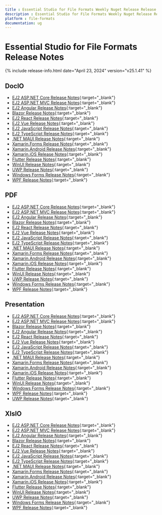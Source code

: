 ```yaml
---
title : Essential Studio for File Formats Weekly Nuget Release Release Notes  
description : Essential Studio for File Formats Weekly Nuget Release Release Notes  
platform : file-formats
documentation: ug
---
```


# Essential Studio for File Formats  Release Notes  

{% include release-info.html date="April 23, 2024" version="v25.1.41" %} 


## DocIO

* [EJ2 ASP.NET Core Release Notes](https://ej2.syncfusion.com/aspnetcore/documentation/release-notes/25.1.41#docio){:target="_blank"}
* [EJ2 ASP.NET MVC Release Notes](https://ej2.syncfusion.com/aspnetmvc/documentation/release-notes/25.1.41#docio){:target="_blank"}
* [EJ2 Angular Release Notes](https://ej2.syncfusion.com/angular/documentation/release-notes/25.1.41#docio){:target="_blank"}
* [Blazor Release Notes](https://blazor.syncfusion.com/documentation/release-notes/25.1.41#docio){:target="_blank"}
* [EJ2 React Release Notes](https://ej2.syncfusion.com/react/documentation/release-notes/25.1.41#docio){:target="_blank"}
* [EJ2 Vue  Release Notes](https://ej2.syncfusion.com/vue/documentation/release-notes/25.1.41#docio){:target="_blank"}
* [EJ2 JavaScript Release Notes](https://ej2.syncfusion.com/javascript/documentation/release-notes/25.1.41#docio){:target="_blank"}
* [EJ2 TypeScript Release Notes](https://ej2.syncfusion.com/documentation/release-notes/25.1.41#docio){:target="_blank"}
* [.NET MAUI Release Notes](/maui/release-notes/v25.1.41#docio){:target="_blank"}
* [Xamarin.Forms Release Notes](/xamarin/release-notes/v25.1.41#docio){:target="_blank"}
* [Xamarin.Android Release Notes](/xamarin-android/release-notes/v25.1.41#docio){:target="_blank"}
* [Xamarin.iOS Release Notes](/xamarin-ios/release-notes/v25.1.41#docio){:target="_blank"}
* [Flutter Release Notes](/flutter/release-notes/v25.1.41#docio){:target="_blank"}
* [WinUI Release Notes](/winui/release-notes/v25.1.41#docio){:target="_blank"}
* [UWP Release Notes](/uwp/release-notes/v25.1.41#docio){:target="_blank"}
* [Windows Forms Release Notes](/windowsforms/release-notes/v25.1.41#docio){:target="_blank"}
* [WPF Release Notes](/wpf/release-notes/v25.1.41#docio){:target="_blank"}



## PDF

* [EJ2 ASP.NET Core Release Notes](https://ej2.syncfusion.com/aspnetcore/documentation/release-notes/25.1.41#pdf){:target="_blank"}
* [EJ2 ASP.NET MVC Release Notes](https://ej2.syncfusion.com/aspnetmvc/documentation/release-notes/25.1.41#pdf){:target="_blank"}
* [EJ2 Angular Release Notes](https://ej2.syncfusion.com/angular/documentation/release-notes/25.1.41#pdf){:target="_blank"}
* [Blazor Release Notes](https://blazor.syncfusion.com/documentation/release-notes/25.1.41#pdf){:target="_blank"}
* [EJ2 React Release Notes](https://ej2.syncfusion.com/react/documentation/release-notes/25.1.41#pdf){:target="_blank"}
* [EJ2 Vue  Release Notes](https://ej2.syncfusion.com/vue/documentation/release-notes/25.1.41#pdf){:target="_blank"}
* [EJ2 JavaScript Release Notes](https://ej2.syncfusion.com/javascript/documentation/release-notes/25.1.41#pdf){:target="_blank"}
* [EJ2 TypeScript Release Notes](https://ej2.syncfusion.com/documentation/release-notes/25.1.41#pdf){:target="_blank"}
* [.NET MAUI Release Notes](/maui/release-notes/v25.1.41#pdf){:target="_blank"}
* [Xamarin.Forms Release Notes](/xamarin/release-notes/v25.1.41#pdf){:target="_blank"}
* [Xamarin.Android Release Notes](/xamarin-android/release-notes/v25.1.41#pdf){:target="_blank"}
* [Xamarin.iOS Release Notes](/xamarin-ios/release-notes/v25.1.41#pdf){:target="_blank"}
* [Flutter Release Notes](/flutter/release-notes/v25.1.41#pdf){:target="_blank"}
* [WinUI Release Notes](/winui/release-notes/v25.1.41#pdf){:target="_blank"}
* [UWP Release Notes](/uwp/release-notes/v25.1.41#pdf){:target="_blank"}
* [Windows Forms Release Notes](/windowsforms/release-notes/v25.1.41#pdf){:target="_blank"}
* [WPF Release Notes](/wpf/release-notes/v25.1.41#pdf){:target="_blank"}


## Presentation

* [EJ2 ASP.NET Core Release Notes](https://ej2.syncfusion.com/aspnetcore/documentation/release-notes/25.1.41#presentation){:target="_blank"}
* [EJ2 ASP.NET MVC Release Notes](https://ej2.syncfusion.com/aspnetmvc/documentation/release-notes/25.1.41#presentation){:target="_blank"}
* [Blazor Release Notes](https://blazor.syncfusion.com/documentation/release-notes/25.1.41#presentation){:target="_blank"}
* [EJ2 Angular Release Notes](https://ej2.syncfusion.com/angular/documentation/release-notes/25.1.41#presentation){:target="_blank"}
* [EJ2 React Release Notes](https://ej2.syncfusion.com/react/documentation/release-notes/25.1.41#presentation){:target="_blank"}
* [EJ2 Vue  Release Notes](https://ej2.syncfusion.com/vue/documentation/release-notes/25.1.41#presentation){:target="_blank"}
* [EJ2 JavaScript Release Notes](https://ej2.syncfusion.com/javascript/documentation/release-notes/25.1.41#presentation){:target="_blank"}
* [EJ2 TypeScript Release Notes](https://ej2.syncfusion.com/documentation/release-notes/25.1.41#presentation){:target="_blank"}
* [.NET MAUI Release Notes](/maui/release-notes/v25.1.41#presentation){:target="_blank"}
* [Xamarin.Forms Release Notes](/xamarin/release-notes/v25.1.41#presentation){:target="_blank"}
* [Xamarin.Android Release Notes](/xamarin-android/release-notes/v25.1.41#presentation){:target="_blank"}
* [Xamarin.iOS Release Notes](/xamarin-ios/release-notes/v25.1.41#presentation){:target="_blank"}
* [Flutter Release Notes](/flutter/release-notes/v25.1.41#presentation){:target="_blank"}
* [WinUI Release Notes](/winui/release-notes/v25.1.41#presentation){:target="_blank"}
* [Windows Forms Release Notes](/windowsforms/release-notes/v25.1.41#presentation){:target="_blank"}
* [WPF Release Notes](/wpf/release-notes/v25.1.41#presentation){:target="_blank"}
* [UWP Release Notes](/uwp/release-notes/v25.1.41#presentation){:target="_blank"}



## XlsIO

* [EJ2 ASP.NET Core Release Notes](https://ej2.syncfusion.com/aspnetcore/documentation/release-notes/25.1.41#xlsio){:target="_blank"}
* [EJ2 ASP.NET MVC Release Notes](https://ej2.syncfusion.com/aspnetmvc/documentation/release-notes/25.1.41#xlsio){:target="_blank"}
* [EJ2 Angular Release Notes](https://ej2.syncfusion.com/angular/documentation/release-notes/25.1.41#xlsio){:target="_blank"}
* [Blazor Release Notes](https://blazor.syncfusion.com/documentation/release-notes/25.1.41#xlsio){:target="_blank"}
* [EJ2 React Release Notes](https://ej2.syncfusion.com/react/documentation/release-notes/25.1.41#xlsio){:target="_blank"}
* [EJ2 Vue  Release Notes](https://ej2.syncfusion.com/vue/documentation/release-notes/25.1.41#xlsio){:target="_blank"}
* [EJ2 JavaScript Release Notes](https://ej2.syncfusion.com/javascript/documentation/release-notes/25.1.41#xlsio){:target="_blank"}
* [EJ2 TypeScript Release Notes](https://ej2.syncfusion.com/documentation/release-notes/25.1.41#xlsio){:target="_blank"}
* [.NET MAUI Release Notes](/maui/release-notes/v25.1.41#xlsio){:target="_blank"}
* [Xamarin.Forms Release Notes](/xamarin/release-notes/v25.1.41#xlsio){:target="_blank"}
* [Xamarin.Android Release Notes](/xamarin-android/release-notes/v25.1.41#xlsio){:target="_blank"}
* [Xamarin.iOS Release Notes](/xamarin-ios/release-notes/v25.1.41#xlsio){:target="_blank"}
* [Flutter Release Notes](/flutter/release-notes/v25.1.41#xlsio){:target="_blank"}
* [WinUI Release Notes](/winui/release-notes/v25.1.41#xlsio){:target="_blank"}
* [UWP Release Notes](/uwp/release-notes/v25.1.41#xlsio){:target="_blank"}
* [Windows Forms Release Notes](/windowsforms/release-notes/v25.1.41#xlsio){:target="_blank"}
* [WPF Release Notes](/wpf/release-notes/v25.1.41#xlsio){:target="_blank"}


